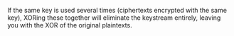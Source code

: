 If the same key is used several times (ciphertexts encrypted with the same key), XORing these together will eliminate the keystream entirely, leaving you with the XOR of the original plaintexts. 